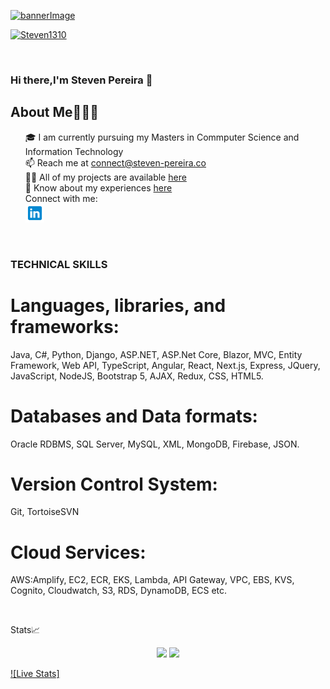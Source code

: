 <!--
**Steven1310/Steven1310** is a ✨ _special_ ✨ repository because its `README.md` (this file) appears on your GitHub profile.

Here are some ideas to get you started:

- 🔭 I’m currently working on ...
- 🌱 I’m currently learning ...
- 👯 I’m looking to collaborate on ...
- 🤔 I’m looking for help with ...
- 💬 Ask me about ...
- 📫 How to reach me: ...
- 😄 Pronouns: ...
- ⚡ Fun fact: ...
-->

<!-- MAIN BANNER IMAGE -->

<a href="www.steven-pereira.co" target="_blank">![bannerImage](./assets/images/github-banner.gif)</a>

<!--  PROFILE VISIT COUNTER  --><p align="top"><a href="www.steven-pereira.co" target="_blank"><img src="https://komarev.com/ghpvc/?username=Steven1310&label=Profile%20views&color=36363b&style=flat" alt="Steven1310" /></a></p>
<br>

### Hi there,I'm Steven Pereira 👋

<p>
<h2>About Me🧑🏼‍💻</h2>
<ul type="none">
<li>🎓 I am currently pursuing my Masters in Commputer Science and Information Technology</li>
<li>📫 Reach me at <a href="mailto:connect@steven-pereira.co" target="_blank">connect@steven-pereira.co</a></li>
<li>👨‍💻 All of my projects are available <a href="">here</a></li>
<li>📄 Know about my experiences <a href="">here</a></li>
<li>Connect with me:</li>
<li><a href="https://www.linkedin.com/in/steven-pereira-33a933169/">
<img src="./assets/images/linkedin.png" alt="alternate text"
width="30px" height="height">
</a></li>
</ul>
</p>

<br>

### TECHNICAL SKILLS

# Languages, libraries, and frameworks:

Java, C#, Python, Django, ASP.NET, ASP.Net Core, Blazor, MVC, Entity Framework, Web API, TypeScript, Angular, React, Next.js, Express, JQuery, JavaScript, NodeJS, Bootstrap 5, AJAX, Redux, CSS, HTML5.

# Databases and Data formats:

Oracle RDBMS, SQL Server, MySQL, XML, MongoDB, Firebase, JSON.

# Version Control System:

Git, TortoiseSVN

# Cloud Services:

AWS:Amplify, EC2, ECR, EKS, Lambda, API Gateway, VPC, EBS, KVS, Cognito, Cloudwatch, S3, RDS, DynamoDB, ECS etc.

<br>

Stats📈

<p align="center"><img src="https://github-readme-stats.vercel.app/api?username=Steven1310&show_icons=true&count_private=true&custom_title=My%20Github%20Stat&layout=compact&theme=radical&hide=issues&hide_border=true&hide_title=true,contribs" /> <img style="align-item: center" src="https://github-readme-stats.vercel.app/api/top-langs/?username=Steven1310&custom_title=Languages%20used:&layout=compact&theme=radical&hide_border=true&hide_title=true" /> </p>

[![Live Stats]](https://githubanalytics-48a3f.web.app/?username=Steven1310&theme=theme-dark)
